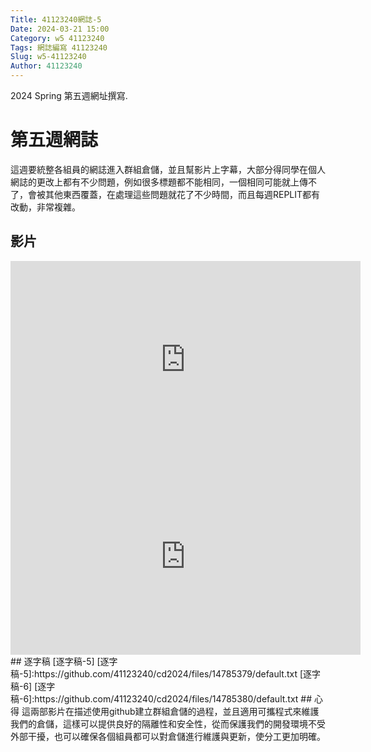 ```yaml
---
Title: 41123240網誌-5
Date: 2024-03-21 15:00
Category: w5 41123240
Tags: 網誌編寫 41123240
Slug: w5-41123240
Author: 41123240
---
```


2024 Spring 第五週網址撰寫.

<!-- PELICAN_END_SUMMARY -->

# 第五週網誌
這週要統整各組員的網誌進入群組倉儲，並且幫影片上字幕，大部分得同學在個人網誌的更改上都有不少問題，例如很多標題都不能相同，一個相同可能就上傳不了，會被其他東西覆蓋，在處理這些問題就花了不少時間，而且每週REPLIT都有改動，非常複雜。
## 影片
<iframe width="560" height="315" src="https://www.youtube.com/embed/Yv3NHqIMfBg?si=CxZyojD-lTvFwfJV" title="YouTube video player" frameborder="0" allow="accelerometer; autoplay; clipboard-write; encrypted-media; gyroscope; picture-in-picture; web-share" referrerpolicy="strict-origin-when-cross-origin" allowfullscreen></iframe>
<iframe width="560" height="315" src="https://www.youtube.com/embed/_YEH3mj_yoM?si=hKp89FxmspVMrJrp" title="YouTube video player" frameborder="0" allow="accelerometer; autoplay; clipboard-write; encrypted-media; gyroscope; picture-in-picture; web-share" referrerpolicy="strict-origin-when-cross-origin" allowfullscreen></iframe>
## 逐字稿
[逐字稿-5]
[逐字稿-5]:https://github.com/41123240/cd2024/files/14785379/default.txt
[逐字稿-6]
[逐字稿-6]:https://github.com/41123240/cd2024/files/14785380/default.txt
## 心得
這兩部影片在描述使用github建立群組倉儲的過程，並且適用可攜程式來維護我們的倉儲，這樣可以提供良好的隔離性和安全性，從而保護我們的開發環境不受外部干擾，也可以確保各個組員都可以對倉儲進行維護與更新，使分工更加明確。